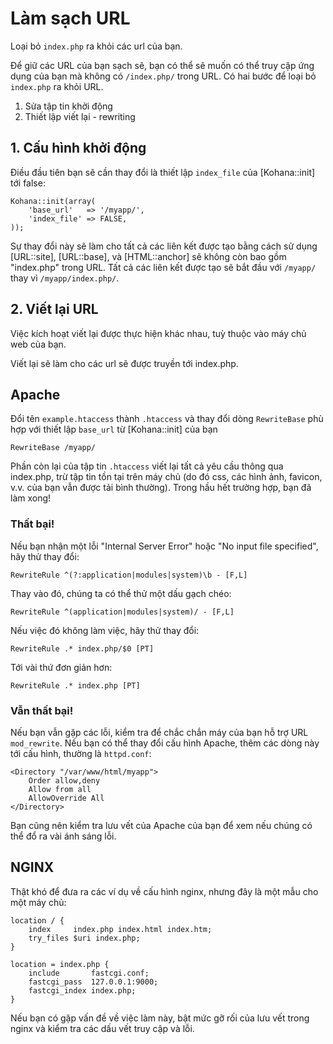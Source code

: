 # Làm sạch URL

Loại bỏ `index.php` ra khỏi các url của bạn.

Để giữ các URL của bạn sạch sẽ, bạn có thể sẽ muốn có thể truy cập ứng dụng của bạn mà không có `/index.php/` trong URL.
Có hai bước để loại bỏ `index.php` ra khỏi URL.

1. Sửa tập tin khởi động
2. Thiết lập viết lại - rewriting

## 1. Cấu hình khởi động

Điều đầu tiên bạn sẽ cần thay đổi là thiết lập `index_file` của [Kohana::init] tới false:

    Kohana::init(array(
        'base_url'   => '/myapp/',
        'index_file' => FALSE,
    ));

Sự thay đổi này sẽ làm cho tất cả các liên kết được tạo bằng cách sử dụng [URL::site], [URL::base], và [HTML::anchor] sẽ không còn bao gồm "index.php" trong URL.
Tất cả các liên kết được tạo sẽ bắt đầu với `/myapp/` thay vì `/myapp/index.php/`.

## 2. Viết lại URL

Việc kích hoạt viết lại được thực hiện khác nhau, tuỳ thuộc vào máy chủ web của bạn.

Viết lại sẽ làm cho các url sẽ được truyền tới index.php.

## Apache

Đổi tên `example.htaccess` thành `.htaccess` và thay đổi dòng `RewriteBase` phù hợp với thiết lập `base_url` từ [Kohana::init] của bạn

    RewriteBase /myapp/

Phần còn lại của tập tin `.htaccess` viết lại tất cả yêu cầu thông qua index.php, trừ tập tin tồn tại trên máy chủ (do đó css, các hình ảnh, favicon, v.v. của bạn vẫn được tải bình thường).
Trong hầu hết trường hợp, bạn đã làm xong!

### Thất bại!

Nếu bạn nhận một lỗi "Internal Server Error" hoặc "No input file specified", hãy thử thay đổi:

    RewriteRule ^(?:application|modules|system)\b - [F,L]

Thay vào đó, chúng ta có thể thử một dấu gạch chéo:

    RewriteRule ^(application|modules|system)/ - [F,L]

Nếu việc đó không làm việc, hãy thử thay đổi:

    RewriteRule .* index.php/$0 [PT]

Tới vài thứ đơn giản hơn:

    RewriteRule .* index.php [PT]

### Vẫn thất bại!

Nếu bạn vẫn gặp các lỗi, kiểm tra để chắc chắn máy của bạn hỗ trợ URL `mod_rewrite`.
Nếu bạn có thể thay đổi cấu hình Apache, thêm các dòng này tới cấu hình, thường là `httpd.conf`:

    <Directory "/var/www/html/myapp">
        Order allow,deny
        Allow from all
        AllowOverride All
    </Directory>

Bạn cũng nên kiểm tra lưu vết của Apache của bạn để xem nếu chúng có thể đổ ra vài ánh sáng lỗi.

## NGINX

Thật khó để đưa ra các ví dụ về cấu hình nginx, nhưng đây là một mẫu cho một máy chủ:

    location / {
        index     index.php index.html index.htm;
        try_files $uri index.php;
    }

    location = index.php {
        include       fastcgi.conf;
        fastcgi_pass  127.0.0.1:9000;
        fastcgi_index index.php;
    }

Nếu bạn có gặp vấn đề về việc làm này, bật mức gỡ rối của lưu vết trong nginx và kiểm tra các dấu vết truy cập và lỗi.

